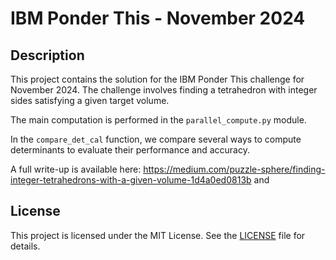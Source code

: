 # IBM Ponder This - November 2024

## Description
This project contains the solution for the IBM Ponder This challenge for November 2024. The challenge involves finding a tetrahedron with integer sides satisfying a given target volume.

The main computation is performed in the `parallel_compute.py` module. 

In the `compare_det_cal` function, we compare several ways to compute determinants to evaluate their performance and accuracy.

A full write-up is available here: https://medium.com/puzzle-sphere/finding-integer-tetrahedrons-with-a-given-volume-1d4a0ed0813b and 

## License
This project is licensed under the MIT License. See the [LICENSE](LICENSE) file for details.
